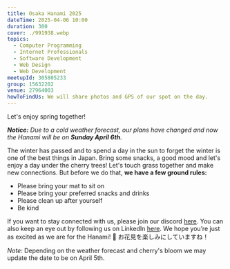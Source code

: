 ```yaml
---
title: Osaka Hanami 2025
dateTime: 2025-04-06 10:00
duration: 300
cover: ./991938.webp
topics:
  - Computer Programming
  - Internet Professionals
  - Software Development
  - Web Design
  - Web Development
meetupId: 305805233
group: 15632202
venue: 27964003
howToFindUs: We will share photos and GPS of our spot on the day.
---
```


Let's enjoy spring together!

***Notice:*** _Due to a cold weather forecast, our plans have changed and now the Hanami will be on **Sunday April 6th**._

The winter has passed and to spend a day in the sun to forget the winter is one of the best things in Japan. Bring some snacks, a good mood and let's enjoy a day under the cherry trees!
Let's touch grass together and make new connections.
But before we do that, **we have a few ground rules:**

* Please bring your mat to sit on
* Please bring your preferred snacks and drinks
* Please clean up after yourself
* Be kind

If you want to stay connected with us, please join our discord [here](https://discord.gg/dncTu75rvM). You can also keep an eye out by following us on LinkedIn [here](https://www.linkedin.com/company/owddm-kwddm/).
We hope you’re just as excited as we are for the Hanami! 🌸 お花見を楽しみにしていますね！

*Note:* Depending on the weather forecast and cherry's bloom we may update the date to be on April 5th.
